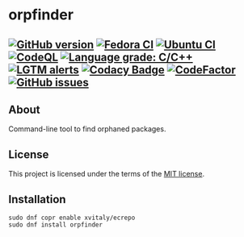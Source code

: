 # orpfinder

[![GitHub version](https://img.shields.io/github/v/release/xvitaly/orpfinder?sort=semver&color=brightgreen&logo=git&logoColor=white)](https://github.com/xvitaly/orpfinder/releases)
[![Fedora CI](https://github.com/xvitaly/orpfinder/actions/workflows/fedora.yml/badge.svg)](https://github.com/xvitaly/orpfinder/actions/workflows/fedora.yml)
[![Ubuntu CI](https://github.com/xvitaly/orpfinder/actions/workflows/ubuntu.yml/badge.svg)](https://github.com/xvitaly/orpfinder/actions/workflows/ubuntu.yml)
[![CodeQL](https://github.com/xvitaly/orpfinder/actions/workflows/codeql.yml/badge.svg)](https://github.com/xvitaly/orpfinder/actions/workflows/codeql.yml)
[![Language grade: C/C++](https://img.shields.io/lgtm/grade/cpp/g/xvitaly/orpfinder.svg?logo=lgtm&logoWidth=18)](https://lgtm.com/projects/g/xvitaly/orpfinder/context:cpp)
[![LGTM alerts](https://img.shields.io/lgtm/alerts/g/xvitaly/orpfinder.svg?logo=lgtm&logoWidth=18)](https://lgtm.com/projects/g/xvitaly/orpfinder/alerts/)
[![Codacy Badge](https://app.codacy.com/project/badge/Grade/269e90827fa5459db0ed7305f6f74ec0)](https://www.codacy.com/gh/xvitaly/orpfinder/dashboard)
[![CodeFactor](https://www.codefactor.io/repository/github/easycoding/orpfinder/badge)](https://www.codefactor.io/repository/github/easycoding/orpfinder)
[![GitHub issues](https://img.shields.io/github/issues/xvitaly/orpfinder.svg?label=issues&maxAge=180)](https://github.com/xvitaly/orpfinder/issues)
---

## About

Command-line tool to find orphaned packages.

## License

This project is licensed under the terms of the [MIT license](LICENSE).

## Installation

```
sudo dnf copr enable xvitaly/ecrepo
sudo dnf install orpfinder
```
